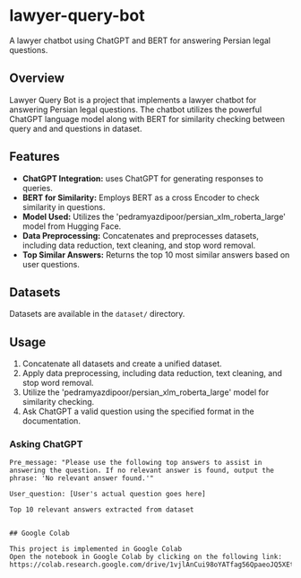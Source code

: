 # lawyer-query-bot
A lawyer chatbot using ChatGPT and BERT for answering Persian legal questions.

## Overview

Lawyer Query Bot is a project that implements a lawyer chatbot for answering Persian legal questions. The chatbot utilizes the powerful ChatGPT language model along with BERT for similarity checking between query and and questions in dataset.

## Features

- **ChatGPT Integration:** uses ChatGPT for generating responses to queries.
- **BERT for Similarity:** Employs BERT as a cross Encoder to check similarity in questions.
- **Model Used:** Utilizes the 'pedramyazdipoor/persian_xlm_roberta_large' model from Hugging Face.
- **Data Preprocessing:** Concatenates and preprocesses datasets, including data reduction, text cleaning, and stop word removal.
- **Top Similar Answers:** Returns the top 10 most similar answers based on user questions.

## Datasets

Datasets are available in the `dataset/` directory.

## Usage

1. Concatenate all datasets and create a unified dataset.
2. Apply data preprocessing, including data reduction, text cleaning, and stop word removal.
3. Utilize the 'pedramyazdipoor/persian_xlm_roberta_large' model for similarity checking.
4. Ask ChatGPT a valid question using the specified format in the documentation.

### Asking ChatGPT

```plaintext
Pre_message: "Please use the following top answers to assist in answering the question. If no relevant answer is found, output the phrase: 'No relevant answer found.'"

User_question: [User's actual question goes here]

Top 10 relevant answers extracted from dataset


## Google Colab

This project is implemented in Google Colab
Open the notebook in Google Colab by clicking on the following link: https://colab.research.google.com/drive/1vjlAnCui98oYATfag56QpaeoJQ5XEtYS
